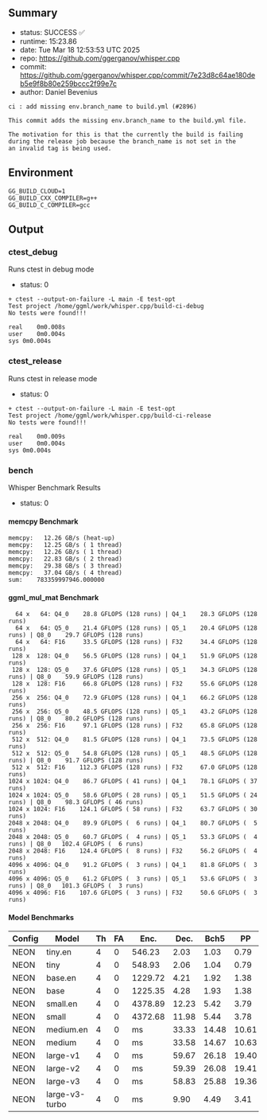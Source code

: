 ## Summary

- status:  SUCCESS ✅
- runtime: 15:23.86
- date:    Tue Mar 18 12:53:53 UTC 2025
- repo:    https://github.com/ggerganov/whisper.cpp
- commit:  https://github.com/ggerganov/whisper.cpp/commit/7e23d8c64ae180deb5e9f8b80e259bccc2f99e7c
- author:  Daniel Bevenius
```
ci : add missing env.branch_name to build.yml (#2896)

This commit adds the missing env.branch_name to the build.yml file.

The motivation for this is that the currently the build is failing
during the release job because the branch_name is not set in the
an invalid tag is being used.
```

## Environment

```
GG_BUILD_CLOUD=1
GG_BUILD_CXX_COMPILER=g++
GG_BUILD_C_COMPILER=gcc
```

## Output

### ctest_debug

Runs ctest in debug mode
- status: 0
```
+ ctest --output-on-failure -L main -E test-opt
Test project /home/ggml/work/whisper.cpp/build-ci-debug
No tests were found!!!

real	0m0.008s
user	0m0.004s
sys	0m0.004s
```
### ctest_release

Runs ctest in release mode
- status: 0
```
+ ctest --output-on-failure -L main -E test-opt
Test project /home/ggml/work/whisper.cpp/build-ci-release
No tests were found!!!

real	0m0.009s
user	0m0.004s
sys	0m0.004s
```
### bench

Whisper Benchmark Results
- status: 0
#### memcpy Benchmark

```
memcpy:   12.26 GB/s (heat-up)
memcpy:   12.25 GB/s ( 1 thread)
memcpy:   12.26 GB/s ( 1 thread)
memcpy:   22.83 GB/s ( 2 thread)
memcpy:   29.38 GB/s ( 3 thread)
memcpy:   37.04 GB/s ( 4 thread)
sum:    783359997946.000000
```

#### ggml_mul_mat Benchmark

```
  64 x   64: Q4_0    28.8 GFLOPS (128 runs) | Q4_1    28.3 GFLOPS (128 runs)
  64 x   64: Q5_0    21.4 GFLOPS (128 runs) | Q5_1    20.4 GFLOPS (128 runs) | Q8_0    29.7 GFLOPS (128 runs)
  64 x   64: F16     33.5 GFLOPS (128 runs) | F32     34.4 GFLOPS (128 runs)
 128 x  128: Q4_0    56.5 GFLOPS (128 runs) | Q4_1    51.9 GFLOPS (128 runs)
 128 x  128: Q5_0    37.6 GFLOPS (128 runs) | Q5_1    34.3 GFLOPS (128 runs) | Q8_0    59.9 GFLOPS (128 runs)
 128 x  128: F16     66.8 GFLOPS (128 runs) | F32     55.6 GFLOPS (128 runs)
 256 x  256: Q4_0    72.9 GFLOPS (128 runs) | Q4_1    66.2 GFLOPS (128 runs)
 256 x  256: Q5_0    48.5 GFLOPS (128 runs) | Q5_1    43.2 GFLOPS (128 runs) | Q8_0    80.2 GFLOPS (128 runs)
 256 x  256: F16     97.1 GFLOPS (128 runs) | F32     65.8 GFLOPS (128 runs)
 512 x  512: Q4_0    81.5 GFLOPS (128 runs) | Q4_1    73.5 GFLOPS (128 runs)
 512 x  512: Q5_0    54.8 GFLOPS (128 runs) | Q5_1    48.5 GFLOPS (128 runs) | Q8_0    91.7 GFLOPS (128 runs)
 512 x  512: F16    112.3 GFLOPS (128 runs) | F32     67.0 GFLOPS (128 runs)
1024 x 1024: Q4_0    86.7 GFLOPS ( 41 runs) | Q4_1    78.1 GFLOPS ( 37 runs)
1024 x 1024: Q5_0    58.6 GFLOPS ( 28 runs) | Q5_1    51.5 GFLOPS ( 24 runs) | Q8_0    98.3 GFLOPS ( 46 runs)
1024 x 1024: F16    124.1 GFLOPS ( 58 runs) | F32     63.7 GFLOPS ( 30 runs)
2048 x 2048: Q4_0    89.9 GFLOPS (  6 runs) | Q4_1    80.7 GFLOPS (  5 runs)
2048 x 2048: Q5_0    60.7 GFLOPS (  4 runs) | Q5_1    53.3 GFLOPS (  4 runs) | Q8_0   102.4 GFLOPS (  6 runs)
2048 x 2048: F16    124.4 GFLOPS (  8 runs) | F32     56.2 GFLOPS (  4 runs)
4096 x 4096: Q4_0    91.2 GFLOPS (  3 runs) | Q4_1    81.8 GFLOPS (  3 runs)
4096 x 4096: Q5_0    61.2 GFLOPS (  3 runs) | Q5_1    53.6 GFLOPS (  3 runs) | Q8_0   101.3 GFLOPS (  3 runs)
4096 x 4096: F16    107.6 GFLOPS (  3 runs) | F32     50.6 GFLOPS (  3 runs)
```

#### Model Benchmarks

|           Config |         Model |  Th |  FA |    Enc. |    Dec. |    Bch5 |      PP |  Commit |
|              --- |           --- | --- | --- |     --- |     --- |     --- |     --- |     --- |
|             NEON |       tiny.en |   4 |   0 |  546.23 |    2.03 |    1.03 |    0.79 | 7e23d8c6 |
|             NEON |          tiny |   4 |   0 |  548.93 |    2.06 |    1.04 |    0.79 | 7e23d8c6 |
|             NEON |       base.en |   4 |   0 | 1229.72 |    4.21 |    1.92 |    1.38 | 7e23d8c6 |
|             NEON |          base |   4 |   0 | 1225.35 |    4.28 |    1.93 |    1.38 | 7e23d8c6 |
|             NEON |      small.en |   4 |   0 | 4378.89 |   12.23 |    5.42 |    3.79 | 7e23d8c6 |
|             NEON |         small |   4 |   0 | 4372.68 |   11.98 |    5.44 |    3.78 | 7e23d8c6 |
|             NEON |     medium.en |   4 |   0 |      ms |   33.33 |   14.48 |   10.61 | 7e23d8c6 |
|             NEON |        medium |   4 |   0 |      ms |   33.58 |   14.67 |   10.63 | 7e23d8c6 |
|             NEON |      large-v1 |   4 |   0 |      ms |   59.67 |   26.18 |   19.40 | 7e23d8c6 |
|             NEON |      large-v2 |   4 |   0 |      ms |   59.39 |   26.08 |   19.41 | 7e23d8c6 |
|             NEON |      large-v3 |   4 |   0 |      ms |   58.83 |   25.88 |   19.36 | 7e23d8c6 |
|             NEON | large-v3-turbo |   4 |   0 |      ms |    9.90 |    4.49 |    3.41 | 7e23d8c6 |

